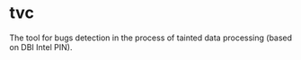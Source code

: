 # tvc
The tool for bugs detection in the process of tainted data processing (based on DBI Intel PIN).
